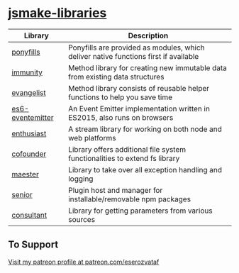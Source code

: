 # [jsmake-libraries](https://github.com/eserozvataf/jsmake-libraries)


| Library                                            | Description                                                                    |
| -------------------------------------------------- | -------------------------------------------------------------------------------------- |
| [ponyfills](packages/00_ponyfills/)                   | Ponyfills are provided as modules, which deliver native functions first if available   |
| [immunity](packages/01_immunity/)                    | Method library for creating new immutable data from existing data structures           |
| [evangelist](packages/02_evangelist/)                  | Method library consists of reusable helper functions to help you save time             |
| [es6-eventemitter](packages/03_es6-eventemitter/)             | An Event Emitter implementation written in ES2015, also runs on browsers               |
| [enthusiast](packages/04_enthusiast/)                  | A stream library for working on both node and web platforms                            |
| [cofounder](packages/05_cofounder/)                   | Library offers additional file system functionalities to extend fs library             |
| [maester](packages/06_maester/)                     | Library to take over all exception handling and logging                                |
| [senior](packages/07_senior/)                      | Plugin host and manager for installable/removable npm packages                         |
| [consultant](packages/08_consultant/)                  | Library for getting parameters from various sources                                    |


## To Support

[Visit my patreon profile at patreon.com/eserozvataf](https://www.patreon.com/eserozvataf)
